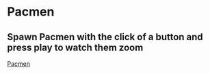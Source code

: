 # Pacmen 
## Spawn Pacmen with the click of a button and press play to watch them zoom
<a href="https://bermudaog.github.io/Pacmen/"> Pacmen </a>
